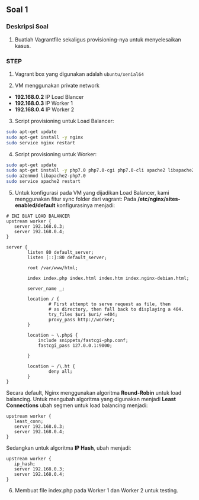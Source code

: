 ## Soal 1

### Deskripsi Soal
1. Buatlah Vagrantfile sekaligus provisioning-nya untuk menyelesaikan kasus.

### STEP
1. Vagrant box yang digunakan adalah `ubuntu/xenial64`

2. VM menggunakan private network
- __192.168.0.2__ IP Load Blancer
- __192.168.0.3__ IP Worker 1
- __192.168.0.4__ IP Worker 2

3. Script provisioning untuk Load Balancer:
```bash
sudo apt-get update
sudo apt-get install -y nginx
sudo service nginx restart
```

4. Script provisioning untuk Worker:
```bash
sudo apt-get update
sudo apt-get install -y php7.0 php7.0-cgi php7.0-cli apache2 libapache2-php7.0
sudo a2enmod libapache2-php7.0
sudo service apache2 restart
```

5. Untuk konfigurasi pada VM yang dijadikan Load Balancer, kami menggunakan fitur sync folder dari vagrant:
Pada __/etc/nginx/sites-enabled/default__ konfigurasinya menjadi:
```
# INI BUAT LOAD BALANCER
upstream worker {
   server 192.168.0.3;
   server 192.168.0.4;
}

server {
        listen 80 default_server;
        listen [::]:80 default_server;

        root /var/www/html;

        index index.php index.html index.htm index.nginx-debian.html;

        server_name _;

        location / {
                # First attempt to serve request as file, then
                # as directory, then fall back to displaying a 404.
                try_files $uri $uri/ =404;
                proxy_pass http://worker;
        }

        location ~ \.php$ {
            include snippets/fastcgi-php.conf;
            fastcgi_pass 127.0.0.1:9000;

        }

        location ~ /\.ht {
                deny all;
        }
}
```

Secara default, Nginx menggunakan algoritma __Round-Robin__ untuk load balancing. Untuk mengubah algoritma yang digunakan menjadi __Least Connections__ ubah segmen untuk load balancing menjadi:
```
upstream worker {
   least_conn;
   server 192.168.0.3;
   server 192.168.0.4;
}
```

Sedangkan untuk algoritma __IP Hash__, ubah menjadi:
```
upstream worker {
   ip_hash;
   server 192.168.0.3;
   server 192.168.0.4;
}
```

6. Membuat file index.php pada Worker 1 dan Worker 2 untuk testing.
